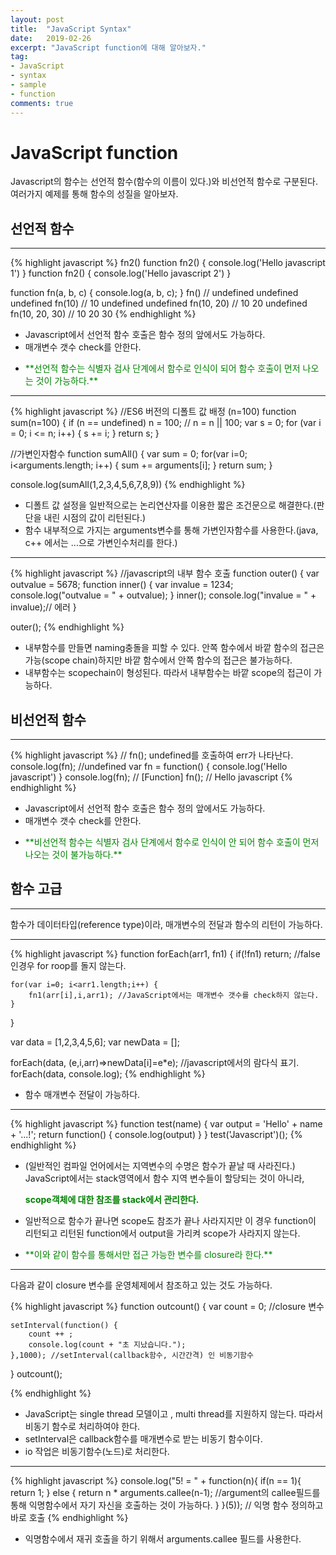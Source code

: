 ```yaml
---
layout: post
title:  "JavaScript Syntax"
date:   2019-02-26
excerpt: "JavaScript function에 대해 알아보자."
tag:
- JavaScript 
- syntax
- sample
- function
comments: true
---
```

# JavaScript function
Javascript의 함수는 선언적 함수(함수의 이름이 있다.)와 비선언적 함수로 구분된다. 여러가지 예제를 통해 함수의 성질을 알아보자.

## 선언적 함수
---
{% highlight javascript %}
fn2()
function fn2() { console.log('Hello javascript 1') } function fn2() { console.log('Hello javascript 2') }

function fn(a, b, c) {
console.log(a, b, c);
}
fn() // undefined undefined undefined
fn(10) // 10 undefined undefined
fn(10, 20) // 10 20 undefined
fn(10, 20, 30) // 10 20 30
{% endhighlight %}

- Javascript에서 선언적 함수 호출은 함수 정의 앞에서도 가능하다.
- 매개변수 갯수 check를 안한다.
- <p style="color:green">**선언적 함수는 식별자 검사 단계에서 함수로 인식이 되어 함수 호출이 먼저 나오는 것이 가능하다.**</p>

---
{% highlight javascript %}
//ES6 버전의 디폴트 값 배정 (n=100)
function sum(n=100) {
	if (n == undefined) 
		n = 100; // n = n || 100; 
	var s = 0; 
	for (var i = 0; i <= n; i++) { 
		s += i; 
	} 
	return s; 
}

//가변인자함수
function sumAll() {
	var sum = 0;
	for(var i=0; i<arguments.length; i++) {
		sum += arguments[i];
	}
	return sum;
}

console.log(sumAll(1,2,3,4,5,6,7,8,9))
{% endhighlight %}

- 디폴트 값 설정을 일반적으로는 논리연산자를 이용한 짧은 조건문으로 해결한다.(판단을 내린 시점의 값이 리턴된다.)
- 함수 내부적으로 가지는 arguments변수를 통해 가변인자함수를 사용한다.(java, c++ 에서는 ...으로 가변인수처리를 한다.)

---
{% highlight javascript %}
//javascript의 내부 함수 호출
function outer() { 
	var outvalue = 5678; 
	function inner() { 
		var invalue = 1234; 
		console.log("outvalue = " + outvalue); 
	} 
	inner(); 
	console.log("invalue = " + invalue);// 에러
} 

outer();
{% endhighlight %}

- 내부함수를 만들면 naming충돌을 피할 수 있다. 안쪽 함수에서 바깥 함수의 접근은 가능(scope chain)하지만 바깥 함수에서 안쪽 함수의 접근은 불가능하다.
- 내부함수는 scopechain이 형성된다. 따라서 내부함수는 바깥 scope의 접근이 가능하다.
## 비선언적 함수 
---
{% highlight javascript %}
// fn(); undefined를 호출하여 err가 나타난다.
console.log(fn); //undefined
var fn = function() { 
	console.log('Hello javascript') 
	} 
console.log(fn); // [Function] 
fn(); // Hello javascript
{% endhighlight %}

- Javascript에서 선언적 함수 호출은 함수 정의 앞에서도 가능하다.
- 매개변수 갯수 check를 안한다.
- <p style="color:green">**비선언적 함수는 식별자 검사 단계에서 함수로 인식이 안 되어 함수 호출이 먼저 나오는 것이 불가능하다.**</p>

## 함수 고급
---
함수가 데이터타입(reference type)이라, 매개변수의 전달과 함수의 리턴이 가능하다. 

---
{% highlight javascript %}
function forEach(arr1, fn1) {
	if(!fn1) return; //false인경우 for roop를 돌지 않는다.
	
	for(var i=0; i<arr1.length;i++) {
		fn1(arr[i],i,arr1); //JavaScript에서는 매개변수 갯수를 check하지 않는다.
	}
}

var data = [1,2,3,4,5,6];
var newData = [];

forEach(data, (e,i,arr)=>newData[i]=e*e); //javascript에서의 람다식 표기.
forEach(data, console.log);
{% endhighlight %}

- 함수 매개변수 전달이 가능하다.

---
{% highlight javascript %}
function test(name) {
	var output = 'Hello' + name + '...!';
	return function() {
		console.log(output)
	}
}
test('Javascript')();
{% endhighlight %}

- (일반적인 컴파일 언어에서는 지역변수의 수명은 함수가 끝날 때 사라진다.) JavaScript에서는 stack영역에서 함수 지역 변수들이 할당되는 것이 아니라, <p style="color:green">**scope객체에 대한 참조를 stack에서 관리한다.**</p>
- 일반적으로 함수가 끝나면 scope도 참조가 끝나 사라지지만 이 경우 function이 리턴되고 리턴된 function에서 output을 가리켜 scope가 사라지지 않는다.
- <p style="color:green">**이와 같이 함수를 통해서만 접근 가능한 변수를 closure라 한다.**</p>

---
다음과 같이 closure 변수를 운영체제에서 참조하고 있는 것도 가능하다.

{% highlight javascript %}
function outcount() {
	var count = 0; //closure 변수
	
	setInterval(function() {
		count ++ ;
		console.log(count + "초 지났습니다.");
	},1000); //setInterval(callback함수, 시간간격) 인 비동기함수
}
outcount();

{% endhighlight %}

- JavaScript는 single thread 모델이고 , multi thread를 지원하지 않는다. 따라서 비동기 함수로 처리하여야 한다.
- setInterval은 callback함수를 매개변수로 받는 비동기 함수이다.
- io 작업은 비동기함수(노드)로 처리한다.

---
{% highlight javascript %}
console.log("5! = " + function(n){
	if(n == 1){
		return 1;
	} else {
		return n * arguments.callee(n-1); //argument의 callee필드를 통해 익명함수에서 자기 자신을 호출하는 것이 가능하다.
	}
}(5)); // 익명 함수 정의하고 바로 호출
{% endhighlight %}

- 익명함수에서 재귀 호출을 하기 위해서 arguments.callee 필드를 사용한다.